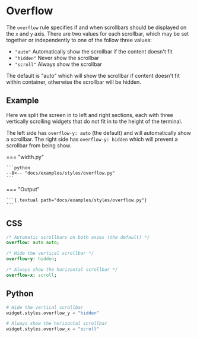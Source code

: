 # Overflow

The `overflow` rule specifies if and when scrollbars should be displayed on the `x` and `y` axis. There are two values for each scrollbar, which may be set together or independently to one of the follow three values:

- `"auto"` Automatically show the scrollbar if the content doesn't fit
- `"hidden"` Never show the scrollbar
- `"scroll"` Always show the scrollbar

The default is "auto" which will show the scrollbar if content doesn't fit within container, otherwise the scrollbar will be hidden.

## Example

Here we split the screen in to left and right sections, each with three vertically scrolling widgets that do not fit in to the height of the terminal.

The left side has `overflow-y: auto` (the default) and will automatically show a scrollbar. The right side has `overflow-y: hidden` which will prevent a scrollbar from being show.

=== "width.py"

    ```python
    --8<-- "docs/examples/styles/overflow.py"
    ```

=== "Output"

    ```{.textual path="docs/examples/styles/overflow.py"}
    ```

## CSS

```sass
/* Automatic scrollbars on both axies (the default) */
overflow: auto auto;

/* Hide the vertical scrollbar */
overflow-y: hidden;

/* Always show the horizontal scrollbar */
overflow-x: scroll;
```

## Python

```python
# Hide the vertical scrollbar
widget.styles.overflow_y = "hidden"

# Always show the horizontal scrollbar
widget.styles.overflow_x = "scroll"

```
